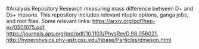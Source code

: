 #Analysis Repository
Research measuring mass difference between D+ and Ds+ mesons. This repository includes relevant ntuple options, ganga jobs, and root files.
Some relevant links: https://arxiv.org/pdf/hep-ex/0501075.pdf, https://journals.aps.org/prd/pdf/10.1103/PhysRevD.98.056021, http://hyperphysics.phy-astr.gsu.edu/hbase/Particles/dmeson.html
